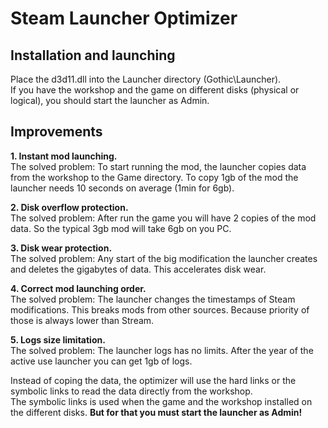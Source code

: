 # Steam Launcher Optimizer
## Installation and launching
Place the d3d11.dll into the Launcher directory (Gothic\Launcher).  
If you have the workshop and the game on different disks (physical or logical), you should start the launcher as Admin.

## Improvements
**1. Instant mod launching.**  
The solved problem: To start running the mod, the launcher copies data from the workshop to the Game directory. To copy 1gb of the mod the launcher needs 10 seconds on average (1min for 6gb).

**2. Disk overflow protection.**  
The solved problem: After run the game you will have 2 copies of the mod data. So the typical 3gb mod will take 6gb on you PC.

**3. Disk wear protection.**  
The solved problem: Any start of the big modification the launcher creates and deletes the gigabytes of data. This accelerates disk wear.

**4. Correct mod launching order.**  
The solved problem: The launcher changes the timestamps of Steam modifications. This breaks mods from other sources. Because priority of those is always lower than Stream.

**5. Logs size limitation.**  
The solved problem: The launcher logs has no limits. After the year of the active use launcher you can get 1gb of logs.  
  
Instead of coping the data, the optimizer will use the hard links or the symbolic links to read the data directly from the workshop.  
The symbolic links is used when the game and the workshop installed on the different disks. **But for that you must start the launcher as Admin!**

